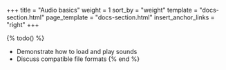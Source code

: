 +++
title = "Audio basics"
weight = 1
sort_by = "weight"
template = "docs-section.html"
page_template = "docs-section.html"
insert_anchor_links = "right"
+++

{% todo() %}

* Demonstrate how to load and play sounds
* Discuss compatible file formats
{% end %}

